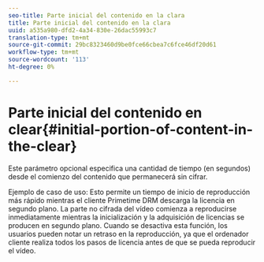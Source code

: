 ```yaml
---
seo-title: Parte inicial del contenido en la clara
title: Parte inicial del contenido en la clara
uuid: a535a980-dfd2-4a34-830e-26dac55993c7
translation-type: tm+mt
source-git-commit: 29bc8323460d9be0fce66cbea7c6fce46df20d61
workflow-type: tm+mt
source-wordcount: '113'
ht-degree: 0%

---
```



# Parte inicial del contenido en clear{#initial-portion-of-content-in-the-clear}

Este parámetro opcional especifica una cantidad de tiempo (en segundos) desde el comienzo del contenido que permanecerá sin cifrar.

Ejemplo de caso de uso: Esto permite un tiempo de inicio de reproducción más rápido mientras el cliente Primetime DRM descarga la licencia en segundo plano. La parte no cifrada del vídeo comienza a reproducirse inmediatamente mientras la inicialización y la adquisición de licencias se producen en segundo plano. Cuando se desactiva esta función, los usuarios pueden notar un retraso en la reproducción, ya que el ordenador cliente realiza todos los pasos de licencia antes de que se pueda reproducir el vídeo.

